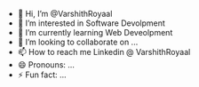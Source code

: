 - 👋 Hi, I’m @VarshithRoyaal
- 👀 I’m interested in Software Devolpment
- 🌱 I’m currently learning Web Deveolpment
- 💞️ I’m looking to collaborate on ...
- 📫 How to reach me Linkedin @ VarshithRoyaal
- 😄 Pronouns: ...
- ⚡ Fun fact: ...

<!---
VarshithRoyaal/VarshithRoyaal is a ✨ special ✨ repository because its `README.md` (this file) appears on your GitHub profile.
You can click the Preview link to take a look at your changes.
--->
